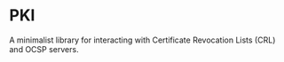 # PKI

A minimalist library for interacting with Certificate Revocation Lists (CRL) and
OCSP servers.
